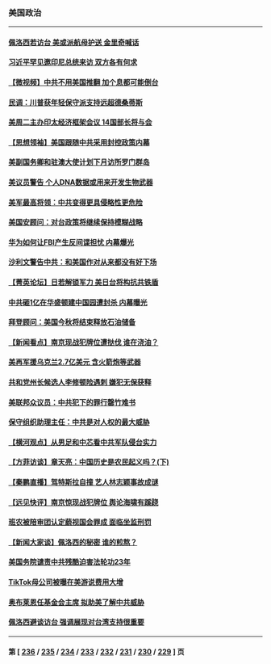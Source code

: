 ### 美国政治
---
#### [佩洛西若访台 美或派航母护送 金里奇喊话](../../pages/ncid1078159/n13788861.md) 
#### [习近平罕见邀印尼总统来访 双方各有何求](../../pages/ncid1078159/n13788818.md) 
#### [【微视频】中共不用美国推翻 加个息都可能倒台](../../pages/ncid1078159/n13788822.md) 
#### [民调：川普获年轻保守派支持远超德桑蒂斯](../../pages/ncid1078159/n13788340.md) 
#### [美周二主办印太经济框架会议 14国部长将与会](../../pages/ncid1078159/n13788315.md) 
#### [【思想领袖】美国跟随中共采用封控政策内幕](../../pages/ncid1078159/n13773433.md) 
#### [美副国务卿和驻澳大使计划下月访所罗门群岛](../../pages/ncid1078159/n13788194.md) 
#### [美议员警告 个人DNA数据或用来开发生物武器](../../pages/ncid1078159/n13788168.md) 
#### [美军最高将领：中共变得更具侵略性更危险](../../pages/ncid1078159/n13788128.md) 
#### [美国安顾问：对台政策将继续保持模糊战略](../../pages/ncid1078159/n13787883.md) 
#### [华为如何让FBI产生反间谍担忧 内幕爆光](../../pages/ncid1078159/n13787864.md) 
#### [沙利文警告中共：和美国作对从来都没有好下场](../../pages/ncid1078159/n13787840.md) 
#### [【菁英论坛】日若解锁军力 美日台将构抗共铁盾](../../pages/ncid1078159/n13787855.md) 
#### [中共砸1亿在华盛顿建中国园遭封杀 内幕曝光](../../pages/ncid1078159/n13787792.md) 
#### [拜登顾问：美国今秋将结束释放石油储备](../../pages/ncid1078159/n13787656.md) 
#### [【新闻看点】南京现战犯牌位遭挞伐 谁在浇油？](../../pages/ncid1078159/n13787396.md) 
#### [美再军援乌克兰2.7亿美元 含火箭炮等武器](../../pages/ncid1078159/n13787568.md) 
#### [共和党州长候选人李修顿险遇刺 嫌犯无保获释](../../pages/ncid1078159/n13787541.md) 
#### [美联邦众议员：中共犯下的罪行罄竹难书](../../pages/ncid1078159/n13787398.md) 
#### [保守组织助理主任：中共是对人权的最大威胁](../../pages/ncid1078159/n13787415.md) 
#### [【横河观点】从男足和中芯看中共军队侵台实力](../../pages/ncid1078159/n13787463.md) 
#### [【方菲访谈】章天亮：中国历史是农民起义吗？(下)](../../pages/ncid1078159/n13787272.md) 
#### [【秦鹏直播】驾特斯拉自撞 艺人林志颖事故成谜](../../pages/ncid1078159/n13787399.md) 
#### [【远见快评】南京惊现战犯牌位 舆论海啸有蹊跷](../../pages/ncid1078159/n13787283.md) 
#### [班农被陪审团认定藐视国会罪成 面临坐监刑罚](../../pages/ncid1078159/n13787386.md) 
#### [【新闻大家谈】佩洛西的秘密 谁的煎熬？](../../pages/ncid1078159/n13787167.md) 
#### [美国务院谴责中共残酷迫害法轮功23年](../../pages/ncid1078159/n13786585.md) 
#### [TikTok母公司被曝在美游说费用大增](../../pages/ncid1078159/n13786384.md) 
#### [奥布莱恩任基金会主席 拟助美了解中共威胁](../../pages/ncid1078159/n13786288.md) 
#### [佩洛西避谈访台 强调展现对台湾支持很重要](../../pages/ncid1078159/n13786329.md) 

---
#### 第 [ [236](./236.md) / [235](./235.md) / [234](./234.md) / [233](./233.md) / [232](./232.md) / [231](./231.md) / [230](./230.md) / [229](./229.md) ] 页

